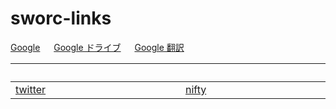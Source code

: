 # sworc-links

[Google](http://www.google.co.jp/) 　 [Google ドライブ](https://drive.google.com/drive) 　 [Google 翻訳](https://translate.google.co.jp/?hl=ja&tab=rT)

| 　　　　　　　　　　　　　　　　 | 　　　　　　　　　　　　　　　　 |
| ------------- | ------------- |
| [twitter](https://twitter.com/i/flow/login)  | [nifty](https://mail.nifty.com/mailer/)  |

